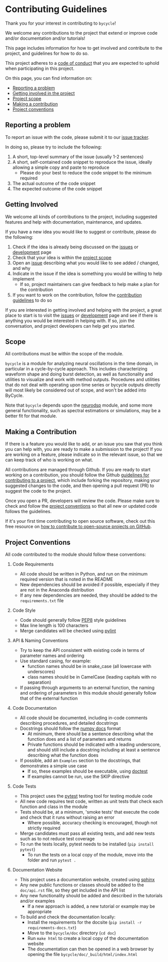 # Contributing Guidelines

Thank you for your interest in contributing to `bycycle`!

We welcome any contributions to the project that extend or improve code and/or documentation and/or tutorials!

This page includes information for how to get involved and contribute to the project, and guidelines for how to do so.

This project adheres to a
[code of conduct](https://github.com/bycycle-tools/bycycle/blob/main/CODE_OF_CONDUCT.md)
that you are expected to uphold when participating in this project.

On this page, you can find information on:

* [Reporting a problem](#reporting-a-problem)
* [Getting involved in the project](#getting-involved)
* [Project scope](#project-scope)
* [Making a contribution](#making-a-contribution)
* [Project conventions](#project-conventions)

## Reporting a problem

To report an issue with the code, please submit it to our
[issue tracker](https://github.com/bycycle-tools/bycycle/issues).

In doing so, please try to include the following:

1. A short, top-level summary of the issue (usually 1-2 sentences)
2. A short, self-contained code snippet to reproduce the issue, ideally allowing a simple copy and paste to reproduce
   - Please do your best to reduce the code snippet to the minimum required
3. The actual outcome of the code snippet
4. The expected outcome of the code snippet

## Getting Involved

We welcome all kinds of contributions to the project, including suggested features and help with documentation, maintenance, and updates.

If you have a new idea you would like to suggest or contribute, please do the following:

1. Check if the idea is already being discussed on the
   [issues](https://github.com/bycycle-tools/bycycle/issues) or
   [development](https://github.com/bycycle-tools/Development) page
2. Check that your idea is within the [project scope](#project-scope)
3. Open an [issue](https://github.com/bycycle-tools/bycycle/issues) describing
   what you would like to see added / changed, and why
4. Indicate in the issue if the idea is something you would be willing to help implement
   - If so, project maintainers can give feedback to help make a plan for the contribution
5. If you want to work on the contribution, follow the [contribution guidelines](#making-a-contribution) to do so

If you are interested in getting involved and helping with the project, a great place to start is to visit the
[issues](https://github.com/bycycle-tools/bycycle/issues) or
[development](https://github.com/bycycle-tools/Development) page
and see if there is anything you would be interested in helping with.
If so, join the conversation, and project developers can help get you started.

## Scope

All contributions must be within the scope of the module.

`bycycle` is a module for analyzing neural oscillations in the time domain, in particular in a cycle-by-cycle approach. This includes characterizing waveform shape and doing burst detection, as well as functionality and utilities to visualize and work with method outputs. Procedures and utilities that do not deal with operating upon time series or bycycle outputs directly will most likely be considered out of scope, and won't be added into ByCycle.

Note that `bycycle` depends upon the [neurodsp](https://github.com/neurodsp-tools/neurodsp/) module, and some more general functionality, such as spectral estimations or simulations, may be a better fit for that module.

## Making a Contribution

If there is a feature you would like to add, or an issue you saw that you think you can help with, you are ready to make a submission to the project! If you are working on a feature, please indicate so in the relevant issue, so that we can keep track of who is working on what.

All contributions are managed through Github.
If you are ready to start working on a contribution, you should follow the Github
[guidelines for contributing to a project](https://docs.github.com/en/get-started/exploring-projects-on-github/contributing-to-a-project), which include forking the repository, making your suggested changes to the code, and then opening a pull request (PR) to suggest the code to the project.

Once you open a PR, developers will review the code. Please make sure to check and follow the
[project conventions](#project-conventions) so that all new or updated code follows the guidelines.

If it's your first time contributing to open source software, check out this free resource on
[how to contribute to open-source projects on GitHub](https://egghead.io/courses/how-to-contribute-to-an-open-source-project-on-github).

## Project Conventions

All code contributed to the module should follow these conventions:

1. Code Requirements
    * All code should be written in Python, and run on the minimum required version that is noted in the README
    * New dependencies should be avoided if possible, especially if they are not in the Anaconda distribution
    * If any new dependencies are needed, they should be added to the `requirements.txt` file

2. Code Style
    * Code should generally follow [PEP8](https://www.python.org/dev/peps/pep-0008/) style guidelines
    * Max line length is 100 characters
    * Merge candidates will be checked using [pylint](https://www.pylint.org)

3. API & Naming Conventions
    * Try to keep the API consistent with existing code in terms of parameter names and ordering
    * Use standard casing, for example:
         * function names should be in snake_case (all lowercase with underscores)
         * class names should be in CamelCase (leading capitals with no separation)
    * If passing through arguments to an external function, the naming and ordering of parameters in this module should generally follow that of the external function

4. Code Documentation
    * All code should be documented, including in-code comments describing procedures, and detailed docstrings
    * Docstrings should follow the [numpy docs](https://numpydoc.readthedocs.io/en/latest/format.html#docstring-standard) format
        * At minimum, there should be a sentence describing what the function does and a list of parameters and returns
        * Private functions should be indicated with a leading underscore, and should still include a docstring including at least a sentence describing what the function does
    * If possible, add an `Examples` section to the docstrings, that demonstrates a simple use case
        * If so, these examples should be executable, using [doctest](https://docs.python.org/3/library/doctest.html)
        * If examples cannot be run, use the SKIP directive

5. Code Tests
    * This project uses the [pytest](https://docs.pytest.org/en/latest/) testing tool for testing module code
    * All new code requires test code, written as unit tests that check each function and class in the module
    * Tests should be, at a minimum, 'smoke tests' that execute the code and check that it runs without raising an error
        * Where possible, accuracy checking is encouraged, though not strictly required
    * Merge candidates must pass all existing tests, and add new tests such as to not reduce test coverage
    * To run the tests locally, pytest needs to be installed (`pip install pytest`)
        * To run the tests on a local copy of the module, move into the folder and run `pytest .`

6. Documentation Website
    * This project uses a documentation website, created using [sphinx](https://www.sphinx-doc.org/)
    * Any new public functions or classes should be added to the `doc/api.rst` file, so they get included in the API list
    * Any new functionality should be added and described in the tutorials and/or examples
        * If a new approach is added, a new tutorial or example may be appropriate
    * To build and check the documentation locally:
        * Install the requirements for the docsite (`pip install -r requirements-docs.txt`)
        * Move to the `bycycle/doc` directory (`cd doc`)
        * Run `make html` to create a local copy of the documentation website
        * The documentation can then be opened in a web browser by opening the file `bycycle/doc/_build/html/index.html`
